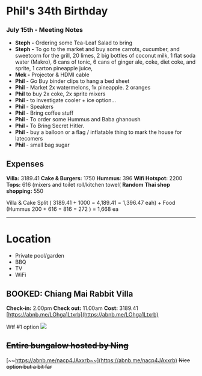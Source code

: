 # Phil's 34th Birthday

### July 15th - Meeting Notes
-   **Steph -** Ordering some Tea-Leaf Salad to bring   
-   **Steph -** To go to the market and buy some carrots, cucumber, and sweetcorn for the grill, 20 limes, 2 big bottles of coconut milk, 1 flat soda water (Makro), 6 cans of tonic, 6 cans of ginger ale, coke, diet coke, and sprite, 1 carton pineapple juice,
-   **Mek -** Projector & HDMI cable
-   **Phil** - Go Buy binder clips to hang a bed sheet
-   **Phil** - Market 2x watermelons, 1x pineapple. 2 oranges
-   **Phil** to buy 2x coke, 2x sprite mixers
-   **Phil** - to investigate cooler + ice option...
-   **Phil** - Speakers
-   **Phil** - Bring coffee stuff
-   **Phil -** To order some Hummus and Baba ghanoush
-   **Phil -** To Bring Secret Hitler.
-   **Phil** - buy a balloon or a flag / inflatable thing to mark the house for latecomers
-   **Phil** - small bag sugar


## **Expenses**
**Villa:** 3189.41
**Cake & Burgers:** 1750
**Hummus**: 396
**Wifi Hotspot:** 2200
**Tops:** 616 (mixers and toilet roll/kitchen towel(
**Random Thai shop shopping:** 550

Villa & Cake Split ( 3189.41 + 1000 = 4,189.41 = 1,396.47 eah) + Food (Hummus 200 + 616 = 816 = 272 ) = 1,668 ea

---

# **Location**
-   Private pool/garden
-   BBQ
-   TV
-   WiFi

## **BOOKED: Chiang Mai Rabbit Villa**
**Check-in:** 2.00pm
**Check out:** 11.00am
**Cost:** 3189.41
[https://abnb.me/LOhga1Ltxrb](https://abnb.me/LOhga1Ltxrb)

Wtf #1 option
![](https://images.amplenote.com/6ebb80a2-0000-11ed-9697-9acd36318236/5b23d6cc-20f8-4e53-ab57-5a48225b5255.png)

## ~~**Entire bungalow hosted by Ning**~~
[~~https://abnb.me/nacp4JAxxrb~~](https://abnb.me/nacp4JAxxrb)
~~Nice option but a bit far~~
